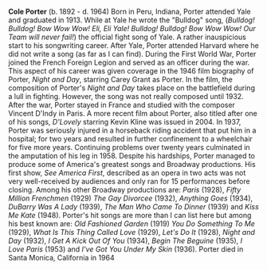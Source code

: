 
**Cole Porter** (b. 1892 - d. 1964) Born in Peru, Indiana, Porter attended Yale and graduated in 1913. While at Yale he wrote the "Bulldog" song, (*Bulldog! Bulldog! Bow Wow Wow! Eli, Eli Yale! Bulldog! Bulldog! Bow Wow Wow! Our Team will never fail!*) the official fight song of Yale. A rather inauspicious start to his songwriting career. After Yale, Porter attended Harvard where he did not write a song (as far as I can find). During the First World War, Porter joined the French Foreign Legion and served as an officer during the war. This aspect of his career was given coverage in the 1946 film biography of Porter, *Night and Day*, starring Carey Grant as Porter. In the film, the composition of Porter's *Night and Day* takes place on the battlefield during a lull in fighting. However, the song was not really composed until 1932. After the war, Porter stayed in France and studied with the composer Vincent D'Indy in Paris. A more recent film about Porter, also titled after one of his songs, *D'Lovely* starring Kevin Kline was issued in 2004.
In 1937, Porter was seriously injured in a horseback riding accident that put him in a hospital; for two years and resulted in further confinement to a wheelchair for five more years. Continuing problems over twenty years culminated in the amputation of his leg in 1958. Despite his hardships, Porter managed to produce some of America's greatest songs and Broadway productions. His first show, *See America First*, described as an opera in two acts was not very well-received by audiences and only ran for 15 performances before closing. Among his other Broadway productions are: *Paris* (1928), *Fifty Million Frenchmen* (1929) *The Gay Divorcee* (1932), *Anything Goes* (1934), *DuBarry Was A Lady* (1939), *The Man Who Came To Dinner* (1939) and *Kiss Me Kate* (1948).
Porter's hit songs are more than I can list here but among his best known are: *Old Fashioned Garden* (1919) *You Do Something To Me* (1929), *What Is This Thing Called Love* (1929), *Let's Do It* (1928), *Night and Day* (1932), *I Get A Kick Out Of You* (1934), *Begin The Beguine* (1935), *I Love Paris* (1953) and *I've Got You Under My Skin* (1936).
Porter died in Santa Monica, California in 1964 